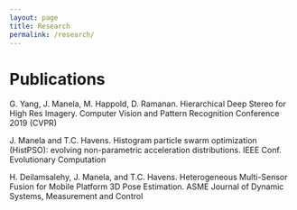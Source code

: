 ```yaml
---
layout: page
title: Research
permalink: /research/
---
```


# Publications
G. Yang, J. Manela, M. Happold, D. Ramanan. Hierarchical Deep Stereo for High Res Imagery. Computer Vision
and Pattern Recognition Conference 2019 (CVPR)

J. Manela and T.C. Havens. Histogram particle swarm optimization (HistPSO): evolving non-parametric
acceleration distributions. IEEE Conf. Evolutionary Computation

H. Deilamsalehy, J. Manela, and T.C. Havens. Heterogeneous Multi-Sensor Fusion for Mobile Platform 3D Pose
Estimation. ASME Journal of Dynamic Systems, Measurement and Control
